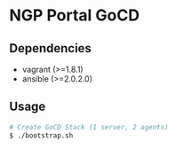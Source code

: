 
# NGP Portal GoCD

## Dependencies
 - vagrant (>=1.8.1)
 - ansible (>=2.0.2.0)

## Usage

``` bash
# Create GoCD Stack (1 server, 2 agents)
$ ./bootstrap.sh
```
